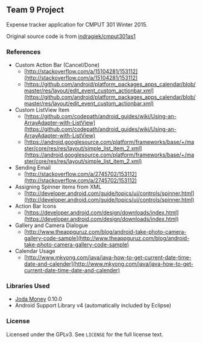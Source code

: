 ## Team 9 Project

Expense tracker application for CMPUT 301 Winter 2015.

Original source code is from [indragiek/cmput301as1](https://github.com/indragiek/cmput301as1)

### References

* Custom Action Bar (Cancel/Done)
	* [http://stackoverflow.com/a/15104281/153112](http://stackoverflow.com/a/15104281/153112)
	* [https://github.com/android/platform_packages_apps_calendar/blob/master/res/layout/edit_event_custom_actionbar.xml](https://github.com/android/platform_packages_apps_calendar/blob/master/res/layout/edit_event_custom_actionbar.xml)
* Custom ListView Item
	* [https://github.com/codepath/android_guides/wiki/Using-an-ArrayAdapter-with-ListView](https://github.com/codepath/android_guides/wiki/Using-an-ArrayAdapter-with-ListView)
	* [https://android.googlesource.com/platform/frameworks/base/+/master/core/res/res/layout/simple_list_item_2.xml](https://android.googlesource.com/platform/frameworks/base/+/master/core/res/res/layout/simple_list_item_2.xml)
* Sending Email
	* [http://stackoverflow.com/a/2745702/153112](http://stackoverflow.com/a/2745702/153112)
* Assigning Spinner items from XML
	* [http://developer.android.com/guide/topics/ui/controls/spinner.html](http://developer.android.com/guide/topics/ui/controls/spinner.html)
* Action Bar Icons
	* [https://developer.android.com/design/downloads/index.html](https://developer.android.com/design/downloads/index.html)
* Gallery and Camera Dialogue
	* [http://www.theappguruz.com/blog/android-take-photo-camera-gallery-code-sample](http://www.theappguruz.com/blog/android-take-photo-camera-gallery-code-sample)
* Calendar Usage
	* [http://www.mkyong.com/java/java-how-to-get-current-date-time-date-and-calender](http://www.mkyong.com/java/java-how-to-get-current-date-time-date-and-calender)

### Libraries Used

* [Joda Money](http://www.joda.org/joda-money/) 0.10.0
* Android Support Library v4 (automatically included by Eclipse)

### License

Licensed under the GPLv3. See `LICENSE` for the full license text.
